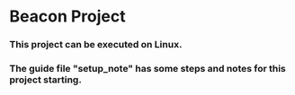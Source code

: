 # Beacon Project

### This project can be executed on Linux.

### The guide file "setup_note" has some steps and notes for this project starting.
